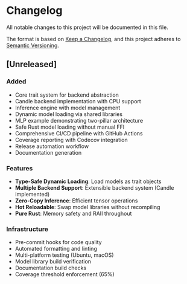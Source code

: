 # Changelog

All notable changes to this project will be documented in this file.

The format is based on [Keep a Changelog](https://keepachangelog.com/en/1.0.0/),
and this project adheres to [Semantic Versioning](https://semver.org/spec/v2.0.0.html).

## [Unreleased]

### Added
- Core trait system for backend abstraction
- Candle backend implementation with CPU support
- Inference engine with model management
- Dynamic model loading via shared libraries
- MLP example demonstrating two-pillar architecture
- Safe Rust model loading without manual FFI
- Comprehensive CI/CD pipeline with GitHub Actions
- Coverage reporting with Codecov integration
- Release automation workflow
- Documentation generation

### Features
- **Type-Safe Dynamic Loading**: Load models as trait objects
- **Multiple Backend Support**: Extensible backend system (Candle implemented)
- **Zero-Copy Inference**: Efficient tensor operations
- **Hot Reloadable**: Swap model libraries without recompiling
- **Pure Rust**: Memory safety and RAII throughout

### Infrastructure
- Pre-commit hooks for code quality
- Automated formatting and linting
- Multi-platform testing (Ubuntu, macOS)
- Model library build verification
- Documentation build checks
- Coverage threshold enforcement (65%)

<!-- generated by git-cliff -->
